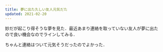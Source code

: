 ```yaml
---
title: 夢に出た久しい友人元気だた
updated: 2021-02-20
---
```


妙だが起こり得そうな夢を見た．最近あまり連絡を取っていない友人が夢に出たので良い機会なのでラインしてみる．

ちゃんと連絡はついて元気そうだったのでよかった．
